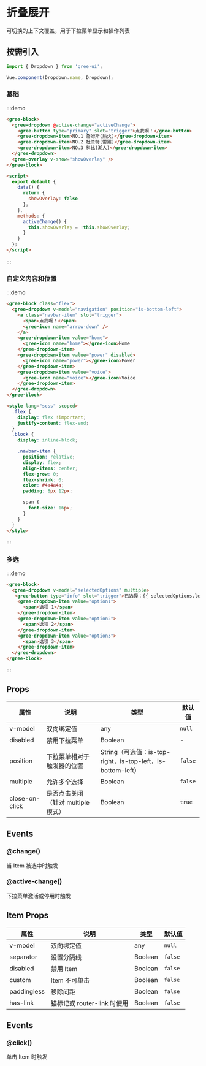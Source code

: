 # 折叠展开

可切换的上下文覆盖，用于下拉菜单显示和操作列表

## 按需引入

```javascript
import { Dropdown } from 'gree-ui';

Vue.component(Dropdown.name, Dropdown);
```

### 基础

:::demo

```html
<gree-block>
  <gree-dropdown @active-change="activeChange">
    <gree-button type="primary" slot="trigger">点我啊！</gree-button>
    <gree-dropdown-item>NO.1 詹姆斯(热火)</gree-dropdown-item>
    <gree-dropdown-item>NO.2 杜兰特(雷霆)</gree-dropdown-item>
    <gree-dropdown-item>NO.3 科比(湖人)</gree-dropdown-item>
  </gree-dropdown>
  <gree-overlay v-show="showOverlay" />
</gree-block>

<script>
  export default {
    data() {
      return {
        showOverlay: false
      };
    },
    methods: {
      activeChange() {
        this.showOverlay = !this.showOverlay;
      }
    }
  };
</script>
```

:::

### 自定义内容和位置

:::demo

```html
<gree-block class="flex">
  <gree-dropdown v-model="navigation" position="is-bottom-left">
    <a class="navbar-item" slot="trigger">
      <span>点我啊！</span>
      <gree-icon name="arrow-down" />
    </a>
    <gree-dropdown-item value="home">
      <gree-icon name="home"></gree-icon>Home
    </gree-dropdown-item>
    <gree-dropdown-item value="power" disabled>
      <gree-icon name="power"></gree-icon>Power
    </gree-dropdown-item>
    <gree-dropdown-item value="voice">
      <gree-icon name="voice"></gree-icon>Voice
    </gree-dropdown-item>
  </gree-dropdown>
</gree-block>

<style lang="scss" scoped>
  .flex {
    display: flex !important;
    justify-content: flex-end;
  }
  .block {
    display: inline-block;

    .navbar-item {
      position: relative;
      display: flex;
      align-items: center;
      flex-grow: 0;
      flex-shrink: 0;
      color: #4a4a4a;
      padding: 8px 12px;

      span {
        font-size: 16px;
      }
    }
  }
</style>
```

:::

### 多选

:::demo

```html
<gree-block>
  <gree-dropdown v-model="selectedOptions" multiple>
   <gree-button type="info" slot="trigger">已选择：{{ selectedOptions.length }} 个</gree-button>
    <gree-dropdown-item value="option1">
      <span>选项 1</span>
    </gree-dropdown-item>
    <gree-dropdown-item value="option2">
      <span>选项 2</span>
    </gree-dropdown-item>
    <gree-dropdown-item value="option3">
      <span>选项 3</span>
    </gree-dropdown-item>
  </gree-dropdown>
</gree-block>
```

:::

## Props

| 属性           | 说明                               | 类型                                                        | 默认值  |
| -------------- | ---------------------------------- | ----------------------------------------------------------- | ------- |
| v-model        | 双向绑定值                         | any                                                         | `null`  |
| disabled       | 禁用下拉菜单                       | Boolean                                                     | \-      |
| position       | 下拉菜单相对于触发器的位置         | String（可选值：is-top-right，is-top-left，is-bottom-left） | `false` |
| multiple       | 允许多个选择                       | Boolean                                                     | `false` |
| close-on-click | 是否点击关闭（针对 multiple 模式） | Boolean                                                     | `true`  |

## Events

### @change()

当 Item 被选中时触发

### @active-change()

下拉菜单激活或停用时触发

## Item Props

| 属性        | 说明                        | 类型    | 默认值  |
| ----------- | --------------------------- | ------- | ------- |
| v-model     | 双向绑定值                  | any     | `null`  |
| separator   | 设置分隔线                  | Boolean | `false` |
| disabled    | 禁用 Item                   | Boolean | `false` |
| custom      | Item 不可单击               | Boolean | `false` |
| paddingless | 移除间距                    | Boolean | `false` |
| has-link    | 锚标记或 router-link 时使用 | Boolean | `false` |

## Events

### @click()

单击 Item 时触发

<script>
export default {
  data() {
    return {
      navigation: 'home',
      selectedOptions: [],
      showOverlay: false
    };
  },
  methods: {
    activeChange() {
      this.showOverlay = !this.showOverlay;
    }
  }
};
</script>

<style lang="less" scoped>
.flex {
  display: flex !important;
  justify-content: flex-end;
}
.block {
  display: inline-block;

  .navbar-item {
    position: relative;
    display: flex;
    align-items: center;
    flex-grow: 0;
    flex-shrink: 0;
    color: #4a4a4a;
    padding: 8px 12px;

    span {
      font-size: 16px;
    }
  }
  .dropdown {
    color: #404657;
  }
}
</style>
